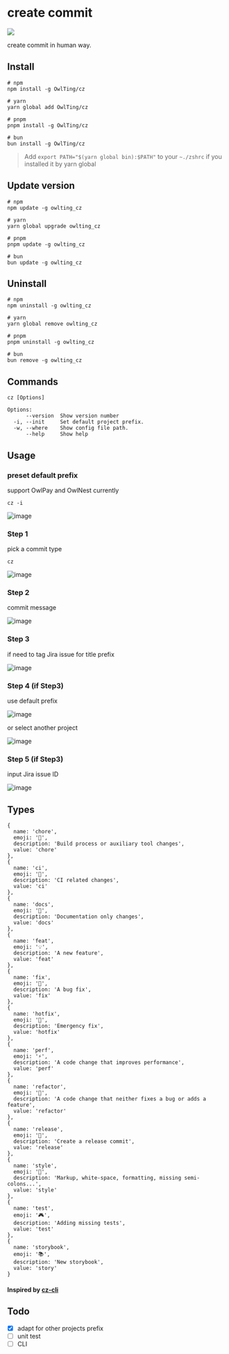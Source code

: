 # create commit
![](https://img.shields.io/badge/node-%5E14-brightgreen.svg)

create commit in human way.

## Install
```shell
# npm
npm install -g OwlTing/cz

# yarn
yarn global add OwlTing/cz

# pnpm
pnpm install -g OwlTing/cz

# bun
bun install -g OwlTing/cz
```

> Add `export PATH="$(yarn global bin):$PATH"` to your `~./zshrc` if you installed it by yarn global

## Update version
```shell
# npm
npm update -g owlting_cz

# yarn
yarn global upgrade owlting_cz

# pnpm
pnpm update -g owlting_cz

# bun
bun update -g owlting_cz
```

## Uninstall
```shell
# npm
npm uninstall -g owlting_cz

# yarn
yarn global remove owlting_cz

# pnpm
pnpm uninstall -g owlting_cz

# bun
bun remove -g owlting_cz
```

## Commands
```shell
cz [Options]
```
```shell
Options:
      --version  Show version number
  -i, --init     Set default project prefix.
  -w, --where    Show config file path.
      --help     Show help
```

## Usage
### preset default prefix
support OwlPay and OwlNest currently
```shell
cz -i
```
![image](https://user-images.githubusercontent.com/45550113/146726582-2b9cb2f7-e87a-400d-9bd8-afaed8ed44a9.png)

### Step 1
pick a commit type
```shell
cz
```

![image](https://user-images.githubusercontent.com/45550113/140848819-8b115e2b-3972-433d-8ae8-f8a4925c0f1d.png)

### Step 2
commit message

![image](https://user-images.githubusercontent.com/45550113/140848900-98233775-7707-48af-917b-ccff016b63ff.png)

### Step 3

if need to tag Jira issue for title prefix

![image](https://user-images.githubusercontent.com/45550113/146734689-bbba35f3-3d44-406f-aa31-716cdfd0c576.png)

### Step 4  (if Step3)

use default prefix

![image](https://user-images.githubusercontent.com/45550113/146734936-7edf55b1-1d29-4b56-856d-ae8b8bbba1f3.png)

or select another project

![image](https://user-images.githubusercontent.com/45550113/146735104-4c264618-ceac-476d-bedd-9301ca305e95.png)


### Step 5  (if Step3)
input Jira issue ID

![image](https://user-images.githubusercontent.com/45550113/140849306-ed60d5b1-cf15-4be5-801e-2dd186408ac9.png)


## Types

```
{
  name: 'chore',
  emoji: '🧹',
  description: 'Build process or auxiliary tool changes',
  value: 'chore'
},
{
  name: 'ci',
  emoji: '👷',
  description: 'CI related changes',
  value: 'ci'
},
{
  name: 'docs',
  emoji: '📝',
  description: 'Documentation only changes',
  value: 'docs'
},
{
  name: 'feat',
  emoji: '💡',
  description: 'A new feature',
  value: 'feat'
},
{
  name: 'fix',
  emoji: '🐛',
  description: 'A bug fix',
  value: 'fix'
},
{
  name: 'hotfix',
  emoji: '🚨',
  description: 'Emergency fix',
  value: 'hotfix'
},
{
  name: 'perf',
  emoji: '⚡',
  description: 'A code change that improves performance',
  value: 'perf'
},
{
  name: 'refactor',
  emoji: '🔨',
  description: 'A code change that neither fixes a bug or adds a feature',
  value: 'refactor'
},
{
  name: 'release',
  emoji: '🎉',
  description: 'Create a release commit',
  value: 'release'
},
{
  name: 'style',
  emoji: '🎨',
  description: 'Markup, white-space, formatting, missing semi-colons...',
  value: 'style'
},
{
  name: 'test',
  emoji: '🎮',
  description: 'Adding missing tests',
  value: 'test'
},
{
  name: 'storybook',
  emoji: '📚',
  description: 'New storybook',
  value: 'story'
}
```
#### Inspired by [cz-cli](https://github.com/commitizen/cz-cli)

## Todo

- [x] adapt for other projects prefix
- [ ] unit test
- [ ] CLI
